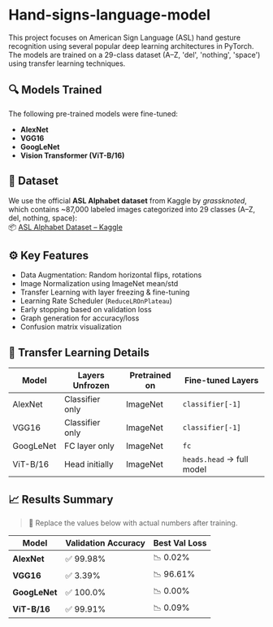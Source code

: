 # Hand-signs-language-model

This project focuses on American Sign Language (ASL) hand gesture recognition using several popular deep learning architectures in PyTorch. The models are trained on a 29-class dataset (A–Z, 'del', 'nothing', 'space') using transfer learning techniques.

## 🔍 Models Trained
The following pre-trained models were fine-tuned:
- **AlexNet**
- **VGG16**
- **GoogLeNet**
- **Vision Transformer (ViT-B/16)**

## 📁 Dataset

We use the official **ASL Alphabet dataset** from Kaggle by *grassknoted*, which contains ~87,000 labeled images categorized into 29 classes (A–Z, del, nothing, space):  
📦 [ASL Alphabet Dataset – Kaggle](https://www.kaggle.com/datasets/grassknoted/asl-alphabet)


## ⚙️ Key Features

- Data Augmentation: Random horizontal flips, rotations
- Image Normalization using ImageNet mean/std
- Transfer Learning with layer freezing & fine-tuning
- Learning Rate Scheduler (`ReduceLROnPlateau`)
- Early stopping based on validation loss
- Graph generation for accuracy/loss
- Confusion matrix visualization

## 🧠 Transfer Learning Details

| Model      | Layers Unfrozen     | Pretrained on | Fine-tuned Layers         |
|------------|---------------------|---------------|---------------------------|
| AlexNet    | Classifier only     | ImageNet      | `classifier[-1]`          |
| VGG16      | Classifier only     | ImageNet      | `classifier[-1]`          |
| GoogLeNet  | FC layer only       | ImageNet      | `fc`                      |
| ViT-B/16   | Head initially      | ImageNet      | `heads.head` → full model |

## 📈 Results Summary

> 🔽 Replace the values below with actual numbers after training.

| Model      | Validation Accuracy | Best Val Loss |
|------------|---------------------|---------------|
| **AlexNet**    | ✅ 99.98%             | 📉 0.02%         |
| **VGG16**      | ✅ 3.39%              | 📉 96.61%        |
| **GoogLeNet**  | ✅ 100.0%             | 📉 0.00%         |
| **ViT-B/16**   | ✅ 99.91%             | 📉 0.09%         |



